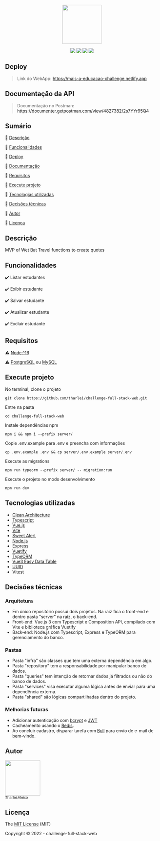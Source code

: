 <p align="center">
 <img width="128" src="https://maisaedu.com.br/hubfs/site-grupo-a/logo-mais-a-educacao.svg"/>
</p>

<p align="center">
  <img src="https://img.shields.io/badge/Node.js-82b547?style=for-the-badge&logo=node.js&logoColor=white"/>
  <img src="https://img.shields.io/badge/Vue-3eaf7c?style=for-the-badge&logo=vue.js&logoColor=white"/>
  <img src="https://img.shields.io/badge/Vuetify-1697f6?style=for-the-badge&logo=vuetify&logoColor=white">
  <img src="https://img.shields.io/badge/TypeScript-007ACC?style=for-the-badge&logo=typescript&logoColor=white">
</p>

## Deploy

> Link do WebApp: https://mais-a-educacao-challenge.netlify.app

## Documentação da API

> Documentação no Postman: https://documenter.getpostman.com/view/4827382/2s7YYr95Q4

## Sumário

:small_blue_diamond: [Descrição](#descrição)

:small_blue_diamond: [Funcionalidades](#funcionalidades)

:small_blue_diamond: [Deploy](#deploy)

:small_blue_diamond: [Documentação](#documentação)

:small_blue_diamond: [Requisitos](#requisitos)

:small_blue_diamond: [Execute projeto](#execute-projeto)

:small_blue_diamond: [Tecnologias utilizadas](#tecnologias-utilizadas)

:small_blue_diamond: [Decisões técnicas](#decisões-técnicas)

:small_blue_diamond: [Autor](#autor)

:small_blue_diamond: [Licença](#licença)

## Descrição

<p align="justify">
  MVP of Wet Bat Travel functions to create quotes
</p>

## Funcionalidades

:heavy_check_mark: Listar estudantes

:heavy_check_mark: Exibir estudante

:heavy_check_mark: Salvar estudante

:heavy_check_mark: Atualizar estudante

:heavy_check_mark: Excluir estudante

## Requisitos

:warning: [Node:^16](https://nodejs.org/en/download/)

:warning: [PostgreSQL](https://www.postgresql.org/) ou [MySQL](https://www.mysql.com/)

## Execute projeto

No terminal, clone o projeto

```
git clone https://github.com/tharlei/challenge-full-stack-web.git
```

Entre na pasta

```
cd challenge-full-stack-web
```

Instale dependências npm

```
npm i && npm i --prefix server/
```

Copie .env.example para .env e preencha com informações

```
cp .env.example .env && cp server/.env.example server/.env
```

Execute as migrations

```
npm run typeorm --prefix server/ -- migration:run
```

Execute o projeto no modo desenvolvimento

```
npm run dev
```

## Tecnologias utilizadas

- [Clean Architecture](https://blog.cleancoder.com/uncle-bob/2012/08/13/the-clean-architecture.html)
- [Typescript](https://www.typescriptlang.org/)
- [Vue.js](https://vuejs.org/)
- [Vite](https://vitejs.dev/)
- [Sweet Alert](https://sweetalert2.github.io/)
- [Node.js](https://nodejs.org/en/)
- [Express](https://expressjs.com/)
- [Vuetify](https://next.vuetifyjs.com/en/)
- [TypeORM](https://typeorm.io/)
- [Vue3 Easy Data Table](https://github.com/HC200ok/vue3-easy-data-table)
- [UUID](https://github.com/uuidjs/uuid)
- [Vitest](https://vitest.dev/)

## Decisões técnicas

### Arquitetura

- Em único repositório possui dois projetos. Na raiz fica o front-end e dentro pasta "server" na raiz, o back-end.
- Front-end: Vue.js 3 com Typescript e Composition API, compilado com Vite e biblioteca gráfica Vuetify
- Back-end: Node.js com Typescript, Express e TypeORM para gerenciamento do banco.

### Pastas

- Pasta "infra" são classes que tem uma externa dependência em algo.
- Pasta "repository" tem a responsabilidade por manipular banco de dados.
- Pasta "queries" tem intenção de retornar dados já filtrados ou não do banco de dados.
- Pasta "services" visa executar alguma lógica antes de enviar para uma dependência externa.
- Pasta "shared" são lógicas compartilhadas dentro do projeto.

### Melhorias futuras

- Adicionar autenticação com [bcrypt](https://github.com/kelektiv/node.bcrypt.js) e [JWT](https://github.com/auth0/node-jsonwebtoken)
- Cacheamento usando o [Redis](https://github.com/redis/node-redis).
- Ao concluir cadastro, disparar tarefa com [Bull](https://github.com/OptimalBits/bull) para envio de e-mail de bem-vindo.

## Autor

[<img src="https://avatars2.githubusercontent.com/u/32899049?s=460&u=946f73939bb511fa8ae40ed80764cc4dbffe359f&v=4" width=115><br><sub>Tharlei Aleixo</sub>](https://github.com/Tharlei)

## Licença

The [MIT License]() (MIT)

Copyright :copyright: 2022 - challenge-full-stack-web
